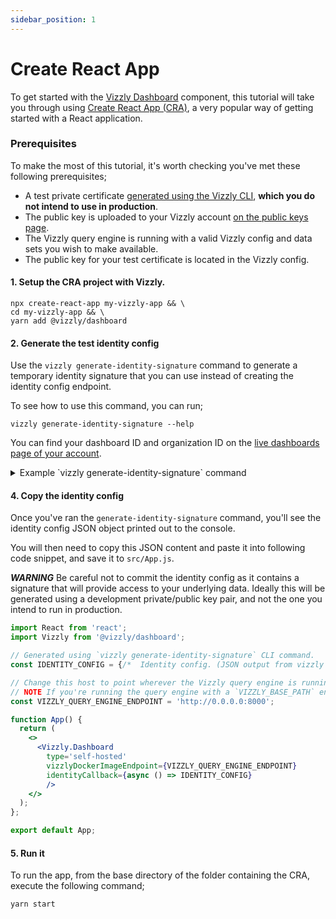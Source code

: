 ```yaml
---
sidebar_position: 1
---
```


# Create React App

To get started with the [Vizzly Dashboard](https://www.npmjs.com/package/@vizzly/dashboard) component, this tutorial will take you through using [Create React App (CRA)](https://github.com/facebook/create-react-app),
a very popular way of getting started with a React application.

### Prerequisites
To make the most of this tutorial, it's worth checking you've met these following prerequisites;

- A test private certificate [generated using the Vizzly CLI](/security), **which you do not intend to use in production**.
- The public key is uploaded to your Vizzly account [on the public keys page](https://app.vizzly.co/organisation/key-pairs).
- The Vizzly query engine is running with a valid Vizzly config and data sets you wish to make available.
- The public key for your test certificate is located in the Vizzly config.

#### 1. Setup the CRA project with Vizzly.
```shell
npx create-react-app my-vizzly-app && \
cd my-vizzly-app && \
yarn add @vizzly/dashboard
```

#### 2. Generate the test identity config
Use the `vizzly generate-identity-signature` command to generate a temporary identity signature that you can use instead of
creating the identity config endpoint.

To see how to use this command, you can run;
```
vizzly generate-identity-signature --help
```

You can find your dashboard ID and organization ID on the [live dashboards page of your account](https://app.vizzly.co/dashboards).

<details>
  <summary>Example `vizzly generate-identity-signature` command</summary>

```sh
vizzly generate-identity-signature \
  -o org_9817c013a80944... \
  -d dsh_42496c1c55e24b... \
  -u "user 123456" \
  -t editor \
  --private-key vizzly-private.pem
```
</details>


#### 4. Copy the identity config
Once you've ran the `generate-identity-signature` command, you'll see the identity config JSON object printed out to the console.

You will then need to copy this JSON content and paste it into following code snippet, and save it to `src/App.js`.

***WARNING***
Be careful not to commit the identity config as it contains a signature that will provide access to your underlying data.
Ideally this will be generated using a development private/public key pair, and not the one you intend to run in production.

```jsx title='src/App.js'
import React from 'react';
import Vizzly from '@vizzly/dashboard';

// Generated using `vizzly generate-identity-signature` CLI command.
const IDENTITY_CONFIG = {/*  Identity config. (JSON output from vizzly generate-identity-signature CLI)   */ };

// Change this host to point wherever the Vizzly query engine is running.
// NOTE If you're running the query engine with a `VIZZLY_BASE_PATH` environment variable, then include that base path here too.
const VIZZLY_QUERY_ENGINE_ENDPOINT = 'http://0.0.0.0:8000';

function App() {
  return (
    <>
      <Vizzly.Dashboard
        type='self-hosted'
        vizzlyDockerImageEndpoint={VIZZLY_QUERY_ENGINE_ENDPOINT}
        identityCallback={async () => IDENTITY_CONFIG}
        />
    </>
  );
};

export default App;
```

#### 5. Run it

To run the app, from the base directory of the folder containing the CRA, execute the following command;

```
yarn start
```

